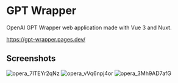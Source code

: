 # GPT Wrapper
OpenAI GPT Wrapper web application made with Vue 3 and Nuxt.

https://gpt-wrapper.pages.dev/

## Screenshots
![opera_7ITEYr2qNz](https://github.com/IgorKordiukiewicz/GPT-Wrapper/assets/25117425/af657ffd-2496-45f5-972d-d95693d88356)
![opera_vVq6npj4or](https://github.com/IgorKordiukiewicz/GPT-Wrapper/assets/25117425/cafdfd0f-9162-49cf-a96d-e1d2e88ec24a)
![opera_3Mh9AD7afG](https://github.com/IgorKordiukiewicz/GPT-Wrapper/assets/25117425/de7424a2-aec9-4c9f-8760-8492fdd065a2)
